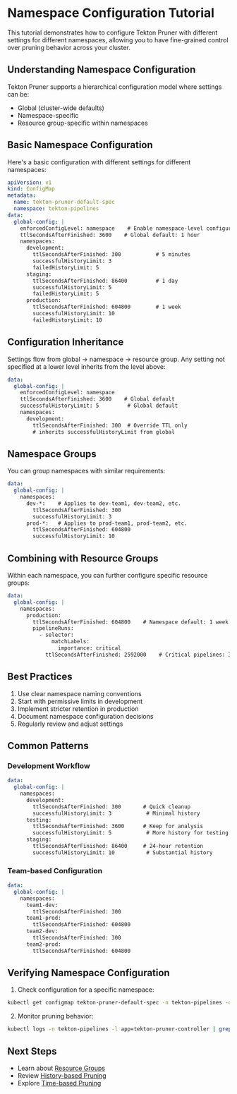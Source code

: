 <!--
---
linkTitle: "Tutorial: Namespace Configuration"
weight: 400
---
-->

# Namespace Configuration Tutorial

This tutorial demonstrates how to configure Tekton Pruner with different settings for different namespaces, allowing you to have fine-grained control over pruning behavior across your cluster.

## Understanding Namespace Configuration

Tekton Pruner supports a hierarchical configuration model where settings can be:
- Global (cluster-wide defaults)
- Namespace-specific
- Resource group-specific within namespaces

## Basic Namespace Configuration

Here's a basic configuration with different settings for different namespaces:

```yaml
apiVersion: v1
kind: ConfigMap
metadata:
  name: tekton-pruner-default-spec
  namespace: tekton-pipelines
data:
  global-config: |
    enforcedConfigLevel: namespace    # Enable namespace-level configuration
    ttlSecondsAfterFinished: 3600    # Global default: 1 hour
    namespaces:
      development:
        ttlSecondsAfterFinished: 300           # 5 minutes
        successfulHistoryLimit: 3
        failedHistoryLimit: 5
      staging:
        ttlSecondsAfterFinished: 86400         # 1 day
        successfulHistoryLimit: 5
        failedHistoryLimit: 5
      production:
        ttlSecondsAfterFinished: 604800        # 1 week
        successfulHistoryLimit: 10
        failedHistoryLimit: 10
```

## Configuration Inheritance

Settings flow from global → namespace → resource group. Any setting not specified at a lower level inherits from the level above:

```yaml
data:
  global-config: |
    enforcedConfigLevel: namespace
    ttlSecondsAfterFinished: 3600    # Global default
    successfulHistoryLimit: 5         # Global default
    namespaces:
      development:
        ttlSecondsAfterFinished: 300  # Override TTL only
        # inherits successfulHistoryLimit from global
```

## Namespace Groups

You can group namespaces with similar requirements:

```yaml
data:
  global-config: |
    namespaces:
      dev-*:    # Applies to dev-team1, dev-team2, etc.
        ttlSecondsAfterFinished: 300
        successfulHistoryLimit: 3
      prod-*:   # Applies to prod-team1, prod-team2, etc.
        ttlSecondsAfterFinished: 604800
        successfulHistoryLimit: 10
```

## Combining with Resource Groups

Within each namespace, you can further configure specific resource groups:

```yaml
data:
  global-config: |
    namespaces:
      production:
        ttlSecondsAfterFinished: 604800    # Namespace default: 1 week
        pipelineRuns:
          - selector:
              matchLabels:
                importance: critical
            ttlSecondsAfterFinished: 2592000    # Critical pipelines: 30 days
```

## Best Practices

1. Use clear namespace naming conventions
2. Start with permissive limits in development
3. Implement stricter retention in production
4. Document namespace configuration decisions
5. Regularly review and adjust settings

## Common Patterns

### Development Workflow

```yaml
data:
  global-config: |
    namespaces:
      development:
        ttlSecondsAfterFinished: 300       # Quick cleanup
        successfulHistoryLimit: 3           # Minimal history
      testing:
        ttlSecondsAfterFinished: 3600      # Keep for analysis
        successfulHistoryLimit: 5           # More history for testing
      staging:
        ttlSecondsAfterFinished: 86400     # 24-hour retention
        successfulHistoryLimit: 10          # Substantial history
```

### Team-based Configuration

```yaml
data:
  global-config: |
    namespaces:
      team1-dev:
        ttlSecondsAfterFinished: 300
      team1-prod:
        ttlSecondsAfterFinished: 604800
      team2-dev:
        ttlSecondsAfterFinished: 300
      team2-prod:
        ttlSecondsAfterFinished: 604800
```

## Verifying Namespace Configuration

1. Check configuration for a specific namespace:
```bash
kubectl get configmap tekton-pruner-default-spec -n tekton-pipelines -o jsonpath='{.data.global-config}' | grep -A 5 "namespaces:"
```

2. Monitor pruning behavior:
```bash
kubectl logs -n tekton-pipelines -l app=tekton-pruner-controller | grep "namespace: your-namespace"
```

## Next Steps

- Learn about [Resource Groups](./resource-groups.md)
- Review [History-based Pruning](./history-based-pruning.md)
- Explore [Time-based Pruning](./time-based-pruning.md)